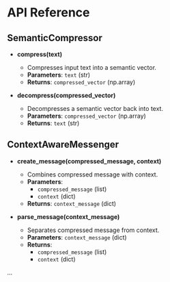 # API Reference

## SemanticCompressor

- **compress(text)**
  - Compresses input text into a semantic vector.
  - **Parameters**: `text` (str)
  - **Returns**: `compressed_vector` (np.array)

- **decompress(compressed_vector)**
  - Decompresses a semantic vector back into text.
  - **Parameters**: `compressed_vector` (np.array)
  - **Returns**: `text` (str)

## ContextAwareMessenger

- **create_message(compressed_message, context)**
  - Combines compressed message with context.
  - **Parameters**:
    - `compressed_message` (list)
    - `context` (dict)
  - **Returns**: `context_message` (dict)

- **parse_message(context_message)**
  - Separates compressed message from context.
  - **Parameters**: `context_message` (dict)
  - **Returns**:
    - `compressed_message` (list)
    - `context` (dict)

...